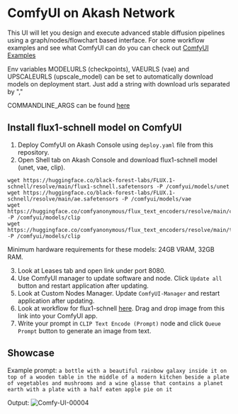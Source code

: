 # ComfyUI on Akash Network
This UI will let you design and execute advanced stable diffusion pipelines using a graph/nodes/flowchart based interface. For some workflow examples and see what ComfyUI can do you can check out [ComfyUI Examples](https://comfyanonymous.github.io/ComfyUI_examples/)

Env variables MODELURLS (checkpoints), VAEURLS (vae) and UPSCALEURLS (upscale_model) can be set to automatically download models on deployment start. Just add a string with download urls separated by ","

COMMANDLINE_ARGS can be found [here](https://github.com/comfyanonymous/ComfyUI/blob/9bfec2bdbf0b0d778087a9b32f79e57e2d15b913/comfy/cli_args.py#L36)

## Install flux1-schnell model on ComfyUI
1. Deploy ComfyUI on Akash Console using `deploy.yaml` file from this repository.
2. Open Shell tab on Akash Console and download flux1-schnell model (unet, vae, clip).
```
wget https://huggingface.co/black-forest-labs/FLUX.1-schnell/resolve/main/flux1-schnell.safetensors -P /comfyui/models/unet
wget https://huggingface.co/black-forest-labs/FLUX.1-schnell/resolve/main/ae.safetensors -P /comfyui/models/vae
wget https://huggingface.co/comfyanonymous/flux_text_encoders/resolve/main/clip_l.safetensors -P /comfyui/models/clip
wget https://huggingface.co/comfyanonymous/flux_text_encoders/resolve/main/t5xxl_fp16.safetensors -P /comfyui/models/clip
```
Minimum hardware requirements for these models: 24GB VRAM, 32GB RAM.

3. Look at Leases tab and open link under port 8080.
4. Use ComfyUI manager to update software and node. Click `Update all` button and restart application after updating.
5. Look at Custom Nodes Manager. Update `ComfyUI-Manager` and restart application after updating.
6. Look at workflow for flux1-schnell [here](https://comfyanonymous.github.io/ComfyUI_examples/flux/#flux-schnell). Drag and drop image from this link into your ComfyUI app.
7. Write your prompt in `CLIP Text Encode (Prompt)` node and click `Queue Prompt` button to generate an image from text.

## Showcase

Example prompt:
`a bottle with a beautiful rainbow galaxy inside it on top of a wooden table in the middle of a modern kitchen beside a plate of vegetables and mushrooms and a wine glasse that contains a planet earth with a plate with a half eaten apple pie on it`

Output:
![Comfy-UI-00004](https://github.com/user-attachments/assets/891c3d40-528d-4ffe-91d7-b2357f8b0a76)
